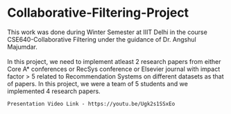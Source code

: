 # Collaborative-Filtering-Project
This work was done during Winter Semester at IIIT Delhi in the course CSE640-Collaborative Filtering under the guidance of Dr. 
Angshul Majumdar. 
<br />
<br />
In this project, we need to implement atleast 2 research papers from either Core A* conferences or RecSys conference or Elsevier journal with impact factor > 5 related to Recommendation Systems on different datasets as that of papers. In this project, we were a team of 5 students and we implemented 4 research papers.

    Presentation Video Link - https://youtu.be/Ugk2s1SSxEo
